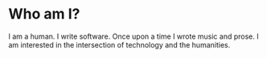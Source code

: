 
Who am I?
=========

I am a human. I write software. Once upon a time I wrote music and prose. I am interested in the intersection of technology and the humanities.

